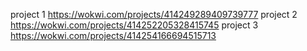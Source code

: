 project 1 https://wokwi.com/projects/414249289409739777
project 2 https://wokwi.com/projects/414252205328415745
project 3 https://wokwi.com/projects/414254166694515713
